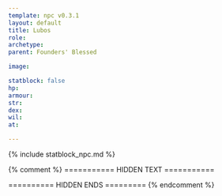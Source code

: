 ```yaml
---
template: npc v0.3.1
layout: default
title: Lubos
role: 
archetype: 
parent: Founders' Blessed

image: 

statblock: false
hp: 
armour: 
str: 
dex: 
wil: 
at: 

---
```


{% include statblock_npc.md %}

{% comment %} =========== HIDDEN TEXT ===========

========== HIDDEN ENDS ========= {% endcomment %}
